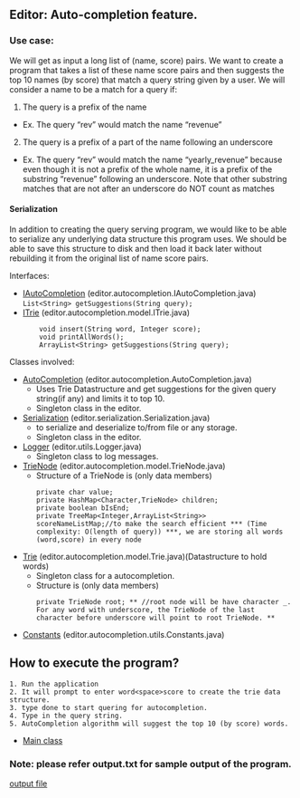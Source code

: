 ## Editor: Auto-completion feature. 

### Use case: 

We will get as input a long list of (name, score) pairs. We want to create a program that takes a
list of these name score pairs and then suggests the top 10 names (by score) that match a
query string given by a user. We will consider a name to be a match for a query if:
1. The query is a prefix of the name
  - Ex. The query “rev” would match the name “revenue”
2. The query is a prefix of a part of the name following an underscore
  - Ex. The query “rev” would match the name “yearly_revenue” because even
    though it is not a prefix of the whole name, it is a prefix of the substring “revenue”
    following an underscore. Note that other substring matches that are not after an
    underscore do NOT count as matches
	
#### Serialization

In addition to creating the query serving program, we would like to be able to serialize any
underlying data structure this program uses. We should be able to save this structure to disk
and then load it back later without rebuilding it from the original list of name score pairs.

Interfaces: 
- [IAutoCompletion](https://github.com/manosivam/WordAutoCompletion/blob/master/src/editor/autocompletion/IAutoCompletion.java) (editor.autocompletion.IAutoCompletion.java)
	``` List<String> getSuggestions(String query); ```
- [ITrie](https://github.com/manosivam/WordAutoCompletion/blob/master/src/editor/autocompletion/model/ITrie.java) (editor.autocompletion.model.ITrie.java)
	```
		void insert(String word, Integer score);
		void printAllWords();
		ArrayList<String> getSuggestions(String query);
	```
	
Classes involved: 
- [AutoCompletion](https://github.com/manosivam/WordAutoCompletion/blob/master/src/editor/autocompletion/AutoCompletion.java) (editor.autocompletion.AutoCompletion.java)
	- Uses Trie Datastructure and get suggestions for the given query string(if any) and limits it to top 10.
	- Singleton class in the editor.
- [Serialization](https://github.com/manosivam/WordAutoCompletion/blob/master/src/editor/serialization/Serialization.java) (editor.serialization.Serialization.java)
	- to serialize and deserialize to/from file or any storage.
	- Singleton class in the editor.
- [Logger](https://github.com/manosivam/WordAutoCompletion/tree/master/src/editor/utils) (editor.utils.Logger.java)
	- Singleton class to log messages.
- [TrieNode](https://github.com/manosivam/WordAutoCompletion/blob/master/src/editor/autocompletion/model/TrieNode.java) (editor.autocompletion.model.TrieNode.java)
	- Structure of a TrieNode is (only data members)
		```
		private char value; 
		private HashMap<Character,TrieNode> children; 
		private boolean bIsEnd;
		private TreeMap<Integer,ArrayList<String>> scoreNameListMap;//to make the search efficient *** (Time complexity: O(length of query)) ***, we are storing all words (word,score) in every node
		```
- [Trie](https://github.com/manosivam/WordAutoCompletion/blob/master/src/editor/autocompletion/model/Trie.java) (editor.autocompletion.model.Trie.java)(Datastructure to hold words)
	- Singleton class for a autocompletion. 
	- Structure is (only data members)
		```
		private TrieNode root; ** //root node will be have character _. For any word with underscore, the TrieNode of the last character before underscore will point to root TrieNode. **
		```
- [Constants](https://github.com/manosivam/WordAutoCompletion/blob/master/src/editor/autocompletion/utils/Constants.java) (editor.autocompletion.utils.Constants.java)

## How to execute the program? 
	
	1. Run the application
	2. It will prompt to enter word<space>score to create the trie data structure.
	3. type done to start quering for autocompletion. 
	4. Type in the query string. 
	5. AutoCompletion algorithm will suggest the top 10 (by score) words. 

- [Main class](https://github.com/manosivam/WordAutoCompletion/blob/master/src/editor/autocompletion/driver/Driver.java)	
	
### Note: please refer output.txt for sample output of the program. 
[output file](https://github.com/manosivam/WordAutoCompletion/blob/master/bin/output.txt)

